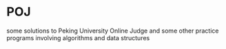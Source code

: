 # POJ
some solutions to Peking University Online Judge and some other practice programs involving algorithms and data structures
